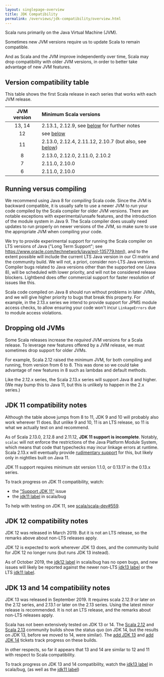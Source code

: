```yaml
---
layout: singlepage-overview
title: JDK Compatibility
permalink: /overviews/jdk-compatibility/overview.html
---
```


Scala runs primarily on the Java Virtual Machine (JVM).

Sometimes new JVM versions require us to update Scala to remain compatible.

And as Scala and the JVM improve independently over time, Scala may drop compatibility with older JVM versions, in order to better take advantage of new JVM features.

## Version compatibility table

This table shows the first Scala release in each series that works with each JVM release.

| JVM version | Minimum Scala versions                                                                        |
|:-----------:|:----------------------------------------------------------------------------------------------|
| 13, 14      | 2.13.1, 2.12.9, see [below](#jdk-13-and-14-compatibility-notes) for further notes                    |
| 12          | see [below](#jdk-12-compatibility-notes)                                                      |
| 11          | 2.13.0, 2.12.4, 2.11.12, 2.10.7 (but also, see [below](#jdk-11-compatibility-notes))          |
| 8           | 2.13.0, 2.12.0, 2.11.0, 2.10.2                                                                |
| 7           | 2.11.0, 2.10.0                                                                                |
| 6           | 2.11.0, 2.10.0                                                                                |

## Running versus compiling

We recommend using Java 8 for *compiling* Scala code. Since the JVM is backward compatible, it is usually safe to use a newer JVM to *run* your code compiled by the Scala compiler for older JVM versions. There are notable exceptions with experimental/unsafe features, and the introduction of the module system in Java 9. The Scala compiler does usually need updates to run properly on newer versions of the JVM, so make sure to use the appropriate JVM when compiling your code.

We try to provide experimental support for running the Scala compiler on LTS versions of Java ("Long Term Support"; see <https://www.oracle.com/technetwork/java/eol-135779.html>), and to the extent possible will include the current LTS Java version in our CI matrix and the community build. We will not, a priori, consider non-LTS Java versions. Compiler bugs related to Java versions other than the supported one (Java 8), will be scheduled with lower priority, and will not be considered release blockers. Lightbend does offer commercial support for faster resolution of issues like this.

Scala code compiled on Java 8 should run without problems in later JVMs, and we will give higher priority to bugs that break this property. For example, in the 2.13.x series we intend to provide support for JPMS module access checks, to allow ensuring your code won't incur `LinkageErrors` due to module access violations.

## Dropping old JVMs

Some Scala releases increase the *required* JVM versions for a Scala release. To leverage new features offered by a JVM release, we must sometimes drop support for older JVMs.

For example, Scala 2.12 raised the minimum JVM, for both compiling and running, from version from 6 to 8. This was done so we could take advantage of new features in 8 such as lambdas and default methods.

Like the 2.12.x series, the Scala 2.13.x series will support Java 8 and higher. (We may bump this to Java 11, but this is unlikely to happen in the 2.x series.)

## JDK 11 compatibility notes

Although the table above jumps from 8 to 11, JDK 9 and 10 will probably also work wherever 11 does. But unlike 9 and 10, 11 is an LTS release, so 11 is what we actually test on and recommend.

As of Scala 2.13.0, 2.12.8 and 2.11.12, **JDK 11 support is incomplete**. Notably, `scalac` will not enforce the restrictions of the Java Platform Module System, which means that code that typechecks may incur linkage errors at runtime. Scala 2.13.x will eventually provide [rudimentary support](https://github.com/scala/scala/pull/7218) for this, but likely only in nightlies built on Java 11.

JDK 11 support requires minimum sbt version 1.1.0, or 0.13.17 in the 0.13.x series.

To track progress on JDK 11 compatibility, watch:

* the ["Support JDK 11"](https://github.com/scala/scala-dev/issues/139 "scala/scala-dev #139") issue
* the [jdk11 label](https://github.com/scala/bug/labels/jdk11) in scala/bug

To help with testing on JDK 11, see [scala/scala-dev#559](https://github.com/scala/scala-dev/issues/559).

## JDK 12 compatibility notes

JDK 12 was released in March 2019. But it is not an LTS release, so the remarks above about non-LTS releases apply.

JDK 12 is expected to work wherever JDK 13 does, and the community build for JDK 12 no longer runs (but runs JDK 13 instead).

As of October 2019, the [jdk12 label](https://github.com/scala/bug/labels/jdk12) in scala/bug has no open bugs, and new issues will likely be reported against the newer non-LTS [jdk13 label](https://github.com/scala/bug/labels/jdk13) or the LTS [jdk11 label](https://github.com/scala/bug/labels/jdk11).

## JDK 13 and 14 compatibility notes

JDK 13 was released in September 2019. It requires scala 2.12.9 or later on the 2.12 series, and 2.13.1 or later on the 2.13 series. Using the latest minor release is recommended. It is not an LTS release, and the remarks about non-LTS releases apply.

Scala has not been extensively tested on JDK 13 or 14. The [Scala 2.12](https://scala-ci.typesafe.com/view/scala-2.12.x/job/scala-2.12.x-jdk14-integrate-community-build/) and [Scala 2.13](https://scala-ci.typesafe.com/view/scala-2.13.x/job/scala-2.13.x-jdk14-integrate-community-build/) community builds show the status quo (on JDK 14, but the results on JDK 13, before we moved to 14, were similar). The [add JDK 13](https://github.com/scala/community-builds/issues/873) and [add JDK 14](https://github.com/scala/community-build/issues/984) tickets track progress on these builds.

In other respects, so far it appears that 13 and 14 are similar to 12 and 11 with respect to Scala compatibility.

To track progress on JDK 13 and 14 compatibility, watch the [jdk13 label](https://github.com/scala/bug/labels/jdk13) in scala/bug, (as well as the [jdk11 label](https://github.com/scala/bug/labels/jdk11))

